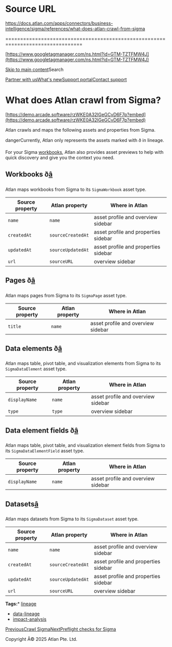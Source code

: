 # Source URL
https://docs.atlan.com/apps/connectors/business-intelligence/sigma/references/what-does-atlan-crawl-from-sigma

================================================================================

<!--
canonical: https://docs.atlan.com/apps/connectors/business-intelligence/sigma/references/what-does-atlan-crawl-from-sigma
link-alternate: https://docs.atlan.com/apps/connectors/business-intelligence/sigma/references/what-does-atlan-crawl-from-sigma
meta-description: Atlan crawls and maps the following assets and properties from Sigma.
meta-docsearch:docusaurus_tag: docs-default-current
meta-docsearch:language: en
meta-docsearch:version: current
meta-docusaurus_locale: en
meta-docusaurus_tag: docs-default-current
meta-docusaurus_version: current
meta-generator: Docusaurus v3.8.1
meta-og-description: Atlan crawls and maps the following assets and properties from Sigma.
meta-og-locale: en
meta-og-title: What does Atlan crawl from Sigma? | Atlan Documentation
meta-og-url: https://docs.atlan.com/apps/connectors/business-intelligence/sigma/references/what-does-atlan-crawl-from-sigma
meta-twitter:card: summary_large_image
meta-viewport: width=device-width,initial-scale=1
title: What does Atlan crawl from Sigma? | Atlan Documentation
-->

[https://www.googletagmanager.com/ns.html?id=GTM-TZTFMW4J](https://www.googletagmanager.com/ns.html?id=GTM-TZTFMW4J)

[Skip to main content](#__docusaurus_skipToContent_fallback)Search

[Partner with us](https://docs.google.com/forms/d/e/1FAIpQLScuAIhCm2GS7YFstrOjawbP8J7PUmOynQo7wI2yGCcCyEcVSw/viewform)[What's new](https://shipped.atlan.com/)[Support portal](https://atlan.zendesk.com/auth/v2/login/signin?return_to=https%3A%2F%2Fatlan.zendesk.com%2Fhc%2Fen-us&theme=hc&locale=en-us&brand_id=1900000425113&auth_origin=1900000425113%2Cfalse%2Ctrue)[Contact support](/support/submit-request)

What does Atlan crawl from Sigma?
=================================

[https://demo.arcade.software/rzWKE0A32lGeGCvD6F7p?embed](https://demo.arcade.software/rzWKE0A32lGeGCvD6F7p?embed)

Atlan crawls and maps the following assets and properties from Sigma.

dangerCurrently, Atlan only represents the assets marked with ð in lineage.

For your Sigma [workbooks](#workbooks-), Atlan also provides asset previews to help with quick discovery and give you the context you need.

Workbooks ð[â](#workbooks- "Direct link to Workbooks ð")
----------------------------------------------------------------

Atlan maps workbooks from Sigma to its `SigmaWorkbook` asset type.

| Source property | Atlan property | Where in Atlan |
| --- | --- | --- |
| `name` | `name` | asset profile and overview sidebar |
| `createdAt` | `sourceCreatedAt` | asset profile and properties sidebar |
| `updatedAt` | `sourceUpdatedAt` | asset profile and properties sidebar |
| `url` | `sourceURL` | overview sidebar |

Pages ð[â](#pages- "Direct link to Pages ð")
----------------------------------------------------

Atlan maps pages from Sigma to its `SigmaPage` asset type.

| Source property | Atlan property | Where in Atlan |
| --- | --- | --- |
| `title` | `name` | asset profile and overview sidebar |

Data elements ð[â](#data-elements- "Direct link to Data elements ð")
----------------------------------------------------------------------------

Atlan maps table, pivot table, and visualization elements from Sigma to its `SigmaDataElement` asset type.

| Source property | Atlan property | Where in Atlan |
| --- | --- | --- |
| `displayName` | `name` | asset profile and overview sidebar |
| `type` | `type` | overview sidebar |

Data element fields ð[â](#data-element-fields- "Direct link to Data element fields ð")
----------------------------------------------------------------------------------------------

Atlan maps table, pivot table, and visualization element fields from Sigma to its `SigmaDataElementField` asset type.

| Source property | Atlan property | Where in Atlan |
| --- | --- | --- |
| `displayName` | `name` | asset profile and overview sidebar |

Datasets[â](#datasets "Direct link to Datasets")
--------------------------------------------------

Atlan maps datasets from Sigma to its `SigmaDataset` asset type.

| Source property | Atlan property | Where in Atlan |
| --- | --- | --- |
| `name` | `name` | asset profile and overview sidebar |
| `createdAt` | `sourceCreatedAt` | asset profile and properties sidebar |
| `updatedAt` | `sourceUpdatedAt` | asset profile and properties sidebar |
| `url` | `sourceURL` | overview sidebar |

**Tags:*** [lineage](/tags/lineage)
* [data\-lineage](/tags/data-lineage)
* [impact\-analysis](/tags/impact-analysis)

[PreviousCrawl Sigma](/apps/connectors/business-intelligence/sigma/how-tos/crawl-sigma)[NextPreflight checks for Sigma](/apps/connectors/business-intelligence/sigma/references/preflight-checks-for-sigma)

Copyright Â© 2025 Atlan Pte. Ltd.

